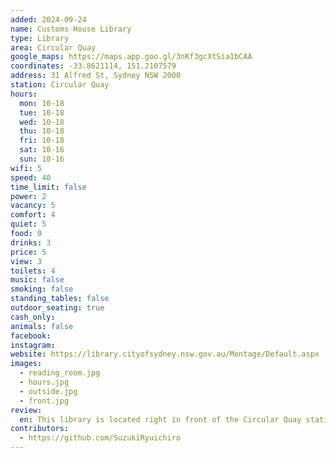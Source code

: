 ```yaml
---
added: 2024-09-24
name: Customs House Library
type: Library
area: Circular Quay
google_maps: https://maps.app.goo.gl/3nKf3gcXtSia1bCAA
coordinates: -33.8621114, 151.2107579
address: 31 Alfred St, Sydney NSW 2000
station: Circular Quay
hours:
  mon: 10-18
  tue: 10-18
  wed: 10-18
  thu: 10-18
  fri: 10-18
  sat: 10-16
  sun: 10-16
wifi: 5
speed: 40
time_limit: false
power: 2
vacancy: 5
comfort: 4
quiet: 5
food: 0
drinks: 3
price: 5
view: 3
toilets: 4
music: false
smoking: false
standing_tables: false
outdoor_seating: true
cash_only:
animals: false
facebook:
instagram:
website: https://library.cityofsydney.nsw.gov.au/Montage/Default.aspx
images:
  - reading_room.jpg
  - hours.jpg
  - outside.jpg
  - front.jpg
review:
  en: This library is located right in front of the Circular Quay station and wharf, so the access using public transport is great. The reading rooms are full of workers and students but it is a quiet room so if you have to take calls, you have to move to the common space where there are couple of sofas but not desks and tables. The reading room also doesn't have power outlets so you have to bring a mobile battery for longer hours.
contributors:
  - https://github.com/SuzukiRyuichiro
---
```

